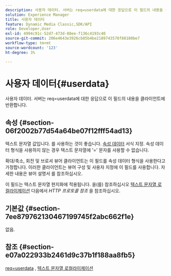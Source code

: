 ```yaml
---
description: 사용자 데이터. 서버는 req=userdata에 대한 응답으로 이 필드의 내용을 클라이언트에 반환합니다.
solution: Experience Manager
title: 사용자 데이터
feature: Dynamic Media Classic,SDK/API
role: Developer,User
exl-id: 4994c91c-52d7-473d-88ee-f136c4193c40
source-git-commit: 206e4643e3926cb85b4be2189743578f88180be7
workflow-type: tm+mt
source-wordcount: '123'
ht-degree: 3%

---
```


# 사용자 데이터{#userdata}

사용자 데이터. 서버는 req=userdata에 대한 응답으로 이 필드의 내용을 클라이언트에 반환합니다.

## 속성 {#section-06f2002b77d54a64be07f12fff54ad13}

텍스트 문자열 값입니다. 를 사용하는 것이 좋습니다. [속성 데이터](/help/aem-is-ir-api/is-api/image-catalog/image-serving-api-ref/c-image-catalog-reference/c-overview/c-common-data-types/r-property-data.md) 서식 지정. 속성 데이터 형식을 사용하지 않는 경우 텍스트 문자열에 &#39;=&#39; 문자를 사용할 수 없습니다.

확대/축소, 회전 및 브로셔 뷰어 클라이언트는 이 필드를 속성 데이터 형식을 사용한다고 가정합니다. 이러한 클라이언트는 뷰어 구성 및 사용자 지정에 이 필드를 사용합니다. 자세한 내용은 뷰어 설명서 를 참조하십시오.

이 필드는 텍스트 문자열 현지화에 적용됩니다. 을(를) 참조하십시오 [텍스트 문자열 로컬라이제이션](/help/aem-is-ir-api/is-api/http-ref/image-serving-api-ref/c-http-protocol-reference/c-syntax-and-features/r-text-string-localization.md) 다음에서 *HTTP 프로토콜 참조* 을 참조하십시오.

## 기본값 {#section-7ee879762130467199745f2abc662f1e}

없음.

## 참조 {#section-e07a022933b2461d9c37b1f188aa8fb5}

[req=userdata](/help/aem-is-ir-api/is-api/http-ref/image-serving-api-ref/c-http-protocol-reference/c-command-reference/r-req/r-req.md) , [텍스트 문자열 로컬라이제이션](/help/aem-is-ir-api/is-api/http-ref/image-serving-api-ref/c-http-protocol-reference/c-syntax-and-features/r-text-string-localization.md)
